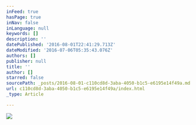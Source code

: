 ```yaml
---
inFeed: true
hasPage: true
inNav: false
inLanguage: null
keywords: []
description: ''
datePublished: '2016-08-01T22:41:29.713Z'
dateModified: '2016-07-06T05:35:43.076Z'
authors: []
publisher: null
title: ''
author: []
starred: false
sourcePath: _posts/2016-08-01-c110cd8d-3aba-4050-b1c5-e6195e14f49a.md
url: c110cd8d-3aba-4050-b1c5-e6195e14f49a/index.html
_type: Article

---
```

![](https://the-grid-user-content.s3-us-west-2.amazonaws.com/d9bcb700-36ce-4d39-a4ec-18736b6c6842.png)